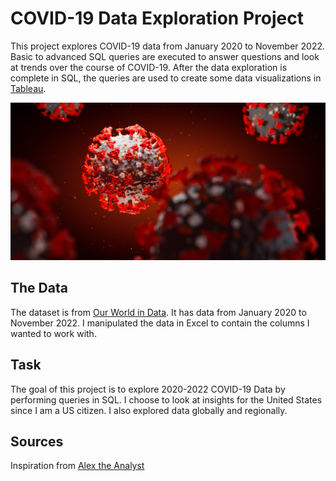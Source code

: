 # COVID-19 Data Exploration Project

This project explores COVID-19 data from January 2020 to November 2022. Basic to advanced SQL queries are executed to answer questions and look at trends over the course of COVID-19. After the data exploration is complete in SQL, the queries are used to create some data visualizations in [Tableau](https://public.tableau.com/app/profile/diondra.stubbs/viz/COVID-19Project2022/Dashboard1).

![alt text](https://github.com/stubbsdiondra/PortfolioProjects/blob/main/COVID-19%20Data%20Exploration%20Project/covid.png)

## The Data

The dataset is from [Our World in Data](https://ourworldindata.org/covid-deaths). It has data from January 2020 to November 2022. I manipulated the data in Excel to contain the columns I wanted to work with.

## Task

The goal of this project is to explore 2020-2022 COVID-19 Data by performing queries in SQL. I choose to look at insights for the United States since I am a US citizen. I also explored data globally and regionally.

## Sources
Inspiration from [Alex the Analyst](https://github.com/AlexTheAnalyst/PortfolioProjects)
